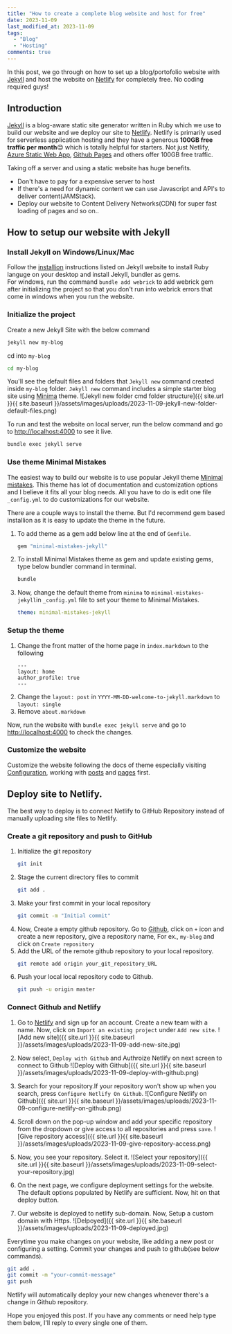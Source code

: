 ```yaml
---
title: "How to create a complete blog website and host for free"
date: 2023-11-09
last_modified_at: 2023-11-09
tags:
  - "Blog"
  - "Hosting"
comments: true
---
```


In this post, we go through on how to set up a blog/portofolio website with [Jekyll](https://jekyllrb.com/) and host the website on [Netlify](https://www.netlify.com/) for completely free. No coding required guys!

## Introduction

[Jekyll](https://jekyllrb.com/) is a blog-aware static site generator written in Ruby which we use to build our website and we deploy our site to [Netlify](https://www.netlify.com/). Netlify is primarily used for serverless application hosting and they have a generous **100GB free traffic per month**😊 which is totally helpful for starters. Not just Netlify, [Azure Static Web App](https://azure.microsoft.com/en-ca/products/app-service/static), [Github Pages](https://pages.github.com/) and others offer 100GB free traffic. 

Taking off a server and using a static website has huge benefits.
* Don't have to pay for a expensive server to host
* If there's a need for dynamic content we can use Javascript and API's to deliver content(JAMStack).
* Deploy our website to Content Delivery Networks(CDN) for super fast loading of pages and so on..

## How to setup our website with Jekyll

### Install Jekyll on Windows/Linux/Mac

Follow the [installion](https://jekyllrb.com/docs/installation/) instructions listed on Jekyll website to install Ruby languge on your desktop and install Jekyll, bundler as gems. <br>For windows, run the command `bundle add webrick` to add webrick gem after initializing the project so that you don't run into webrick errors that come in windows when you run the website.

### Initialize the project

Create a new Jekyll Site with the below command
```bash
jekyll new my-blog
```
cd into `my-blog`
```bash
cd my-blog
```
You'll see the default files and folders that `Jekyll new` command created inside `my-blog` folder.
`Jekyll new` command includes a simple starter blog site using [Minima](https://github.com/jekyll/minima) theme.
![Jekyll new folder cmd folder structure]({{ site.url }}{{ site.baseurl }}/assets/images/uploads/2023-11-09-jekyll-new-folder-default-files.png)

To run and test the website on local server, run the below command and go to [http://localhost:4000](http://localhost:4000) to see it live.
```bash
bundle exec jekyll serve
```

### Use theme Minimal Mistakes

The easiest way to build our website is to use popular Jekyll theme [Minimal mistakes](https://github.com/mmistakes/minimal-mistakes). This theme has lot of documentation and customization options and I believe it fits all your blog needs. All you have to do is edit one file `_config.yml` to do customizations for our website.

There are a couple ways to install the theme. But I'd recommend gem based installion as it is easy to update the theme in the future.

1. To add theme as a gem add below line at the end of `Gemfile`.
   ```ruby
   gem "minimal-mistakes-jekyll"
   ```
1. To install Minimal Mistakes theme as gem and update existing gems, type below bundler command in
   terminal.
   ```bash
   bundle
   ```
1. Now, change the default theme from `minima` to `minimal-mistakes-jekyll`in `_config.yml` file to set your theme to Minimal Mistakes.
   ```yaml
   theme: minimal-mistakes-jekyll
   ```

### Setup the theme

1. Change the front matter of the home page in `index.markdown` to the following
   ```
   ---
   layout: home
   author_profile: true
   ---
   ```
1. Change the `layout: post` in `YYYY-MM-DD-welcome-to-jekyll.markdown` to `layout: single`
1. Remove `about.markdown`

Now, run the website with `bundle exec jekyll serve` and go to [http://localhost:4000](http://localhost:4000) to check the changes.

### Customize the website

Customize the website following the docs of theme especially visiting [Configuration](https://mmistakes.github.io/minimal-mistakes/docs/configuration/), working with [posts](https://mmistakes.github.io/minimal-mistakes/docs/posts/) and [pages](https://mmistakes.github.io/minimal-mistakes/docs/pages/) first.

<!-- 
### Add a new post

Jekyll posts are written under `_posts` folder and file names for posts are written in the format `YYYY-MM-DD-file-name.md`. File name is used in the URL of the post. For example `https://website.com/YYYY/MM/DD/file-name`. We can later customize the `URL slug` for our liking. -->

## Deploy site to Netlify.

The best way to deploy is to connect Netlify to GitHub Repository instead of manually uploading site files to Netlify. 

### Create a git repository and push to GitHub 

1. Initialize the git repository
   ```bash
   git init
   ```
1. Stage the current directory files to commit 
   ```bash
   git add .
   ```
1. Make your first commit in your local repository
   ```bash
   git commit -m "Initial commit"
   ```
1. Now, Create a empty github repository. Go to [Github](https://github.com), click on `+` icon and create a new repository, give a repository name, For ex., `my-blog` and click on `Create repository`
1. Add the URL of the remote github repository to your local repository.
   ```bash
   git remote add origin your_git_repository_URL
   ```
1. Push your local local repository code to Github.
   ```bash
   git push -u origin master
   ```

### Connect Github and Netlify

1. Go to [Netlify](https://app.netlify.com) and sign up for an account. Create a new team with a name. Now, click on `Import an existing project` under `Add new site`.
   ![Add new site]({{ site.url }}{{ site.baseurl }}/assets/images/uploads/2023-11-09-add-new-site.jpg)
1. Now select, `Deploy with Github` and Authroize Netlify on next screen to connect to Github
   ![Deploy with Github]({{ site.url }}{{ site.baseurl }}/assets/images/uploads/2023-11-09-deploy-with-github.png)

1. Search for your repository.If your repository won't show up when you search, press `Configure Netlify On Github`.
   ![Configure Netlify on Github]({{ site.url }}{{ site.baseurl }}/assets/images/uploads/2023-11-09-configure-netlify-on-github.png)
   
1. Scroll down on the pop-up window and add your specific repository from the dropdown or give access to all repositories and press `save`.
   ![Give repository access]({{ site.url }}{{ site.baseurl }}/assets/images/uploads/2023-11-09-give-repository-access.png)

1. Now, you see your repository. Select it.
   ![Select your repository]({{ site.url }}{{ site.baseurl }}/assets/images/uploads/2023-11-09-select-your-repository.jpg)

1. On the next page, we configure deployment settings for the website. The default options populated by Netlify are sufficient. Now, hit on that deploy button.

1. Our website is deployed to netlify sub-domain. Now, Setup a custom domain with Https.
   ![Delpoyed]({{ site.url }}{{ site.baseurl }}/assets/images/uploads/2023-11-09-deployed.jpg)

Everytime you make changes on your website, like adding a new post or configuring a setting.
Commit your changes and push to github(see below commands). 
```bash
git add .
git commit -m "your-commit-message"
git push
```
Netlify will automatically deploy your new changes whenever there's a change in Github repository.

Hope you enjoyed this post. If you have any comments or need help type them below, I'll reply to every single one of them.
